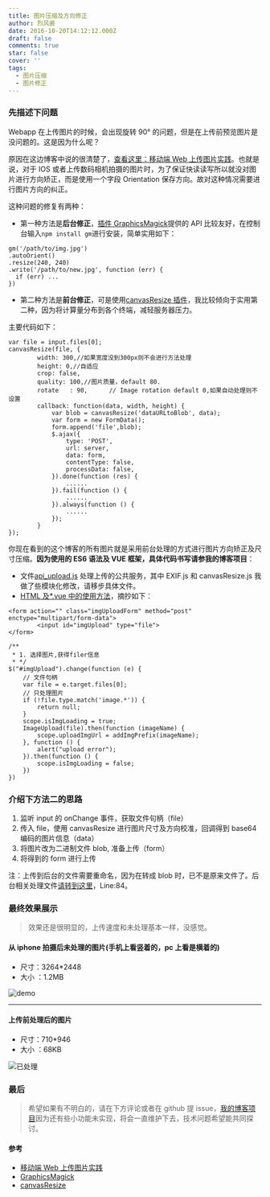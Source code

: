 ```yaml
---
title: 图片压缩及方向修正
author: 烈风裘
date: 2016-10-20T14:12:12.000Z
draft: false
comments: true
star: false
cover: ''
tags: 
  - 图片压缩
  - 图片修正
---
```


### 先描述下问题

Webapp 在上传图片的时候，会出现旋转 90° 的问题，但是在上传前预览图片是没问题的。这是因为什么呢？

原因在这边博客中说的很清楚了，[查看这里：移动端 Web 上传图片实践](https://github.com/xiangpaopao/blog/issues/7)。也就是说，对于 IOS 或者上传数码相机拍摄的图片时，为了保证快读读写所以就没对图片进行方向矫正，而是使用一个字段 Orientation 保存方向。故对这种情况需要进行图片方向的纠正。

这种问题的修复有两种：

- 第一种方法是**后台修正**，[插件 GraphicsMagick](http://www.graphicsmagick.org/)提供的 API 比较友好，在控制台输入`npm install gm`进行安装，简单实用如下：

```
gm('/path/to/img.jpg')
.autoOrient()
.resize(240, 240)
.write('/path/to/new.jpg', function (err) {
  if (err) ...
})
```

- 第二种方法是**前台修正**，可是使用[canvasResize 插件](https://github.com/gokercebeci/canvasResize)，我比较倾向于实用第二种，因为将计算量分布到各个终端，减轻服务器压力。

主要代码如下：

```
var file = input.files[0];
canvasResize(file, {
        width: 300,//如果宽度没到300px则不会进行方法处理
        height: 0,//自适应
        crop: false,
        quality: 100,//图片质量，default 80.
        rotate   : 90,      // Image rotation default 0,如果自动处理则不设置
        callback: function(data, width, height) {
            var blob = canvasResize('dataURLtoBlob', data);
            var form = new FormData();
            form.append('file',blob);
            $.ajax({
                type: 'POST',
                url: server,
                data: form,
                contentType: false,
                processData: false,
            }).done(function (res) {
                ......
            }).fail(function () {
                ......
            }).always(function () {
                ......
            });
        }
});
```

你现在看到的这个博客的所有图片就是采用前台处理的方式进行图片方向矫正及尺寸压缩。**因为使用的 ES6 语法及 VUE 框架，具体代码书写请参我的博客项目**：

- 文件[api_upload.js](https://github.com/xiangsongtao/X-SONGTAO-VUE/blob/master/src/api/api_upload.js) 处理上传的公共服务，其中 EXIF.js 和 canvasResize.js 我做了些模块化修改，请移步具体文件。
- [HTML 及\*.vue 中的使用方法](https://github.com/xiangsongtao/X-SONGTAO-VUE/blob/master/src/views/admin.article.vue)，摘抄如下：

```
<form action="" class="imgUploadForm" method="post" enctype="multipart/form-data">
        <input id="imgUpload" type="file">
</form>
```

```
/**
 * 1. 选择图片,获得filer信息
 * */
$("#imgUpload").change(function (e) {
    // 文件句柄
    var file = e.target.files[0];
    // 只处理图片
    if (!file.type.match('image.*')) {
        return null;
    }
    scope.isImgLoading = true;
    ImageUpload(file).then(function (imageName) {
        scope.uploadImgUrl = addImgPrefix(imageName);
    }, function () {
        alert("upload error");
    }).then(function () {
        scope.isImgLoading = false;
    })
})
```

### 介绍下方法二的思路

1.  监听 input 的 onChange 事件，获取文件句柄（file）
2.  传入 file，使用 canvasResize 进行图片尺寸及方向校准，回调得到 base64 编码的图片信息（data）
3.  将图片改为二进制文件 blob, 准备上传（form）
4.  将得到的 form 进行上传

注：上传到后台的文件需要重命名，因为在转成 blob 时，已不是原来文件了。后台相关处理文件[请转到这里](https://github.com/xiangsongtao/X-SONGTAO/blob/master/app/routes/api.routes.js)，Line:84。

### 最终效果展示

> 效果还是很明显的，上传速度和未处理基本一样，没感觉。

#### 从 iphone 拍摄后未处理的图片(手机上看竖着的，pc 上看是横着的)

- 尺寸：3264\*2448
- 大小 ：1.2MB

![demo](http://xiangsongtao.com/uploads/1471425020000.jpg "未处理")

---

#### 上传前处理后的图片

- 尺寸：710\*946
- 大小 ：68KB

![](http://xiangsongtao.com/uploads/1471528805000.jpeg "已处理")

### 最后

> 希望如果有不明白的，请在下方评论或者在 github 提 issue，[我的博客项目](https://github.com/xiangsongtao/X-SONGTAO-VUE)因为还有些小功能未实现，将会一直维护下去，技术问题希望能共同探讨。

#### 参考

- [移动端 Web 上传图片实践 ](https://github.com/xiangpaopao/blog/issues/7)
- [GraphicsMagick](http://www.graphicsmagick.org/)
- [canvasResize](https://github.com/gokercebeci/canvasResize)
